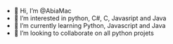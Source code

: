 - 👋 Hi, I’m @AbiaMac
- 👀 I’m interested in python, C#, C, Javasript and Java
- 🌱 I’m currently learning Python, Javascript and Java
- 💞️ I’m looking to collaborate on all python projets

<!---
AbiaMac/AbiaMac is a ✨ special ✨ repository because its `README.md` (this file) appears on your GitHub profile.
You can click the Preview link to take a look at your changes.
--->
